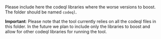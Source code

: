 Please include here the codeql libraries where the worse versions to boost. The folder should be named `codeql`. 

**Important**: Please note that the tool currently relies on all the codeql files in this folder. 
In the future we plan to include only  the libraries to boost and allow for other codeql libraries for running the tool.  
